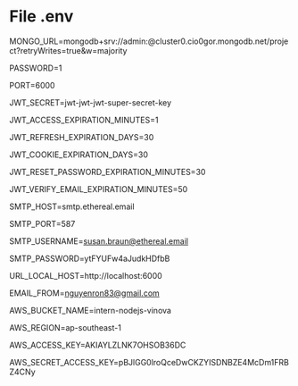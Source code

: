# File .env
MONGO_URL=mongodb+srv://admin:<PASSWORD>@cluster0.cio0gor.mongodb.net/project?retryWrites=true&w=majority

PASSWORD=1

PORT=6000

JWT_SECRET=jwt-jwt-jwt-super-secret-key

JWT_ACCESS_EXPIRATION_MINUTES=1

JWT_REFRESH_EXPIRATION_DAYS=30

JWT_COOKIE_EXPIRATION_DAYS=30

JWT_RESET_PASSWORD_EXPIRATION_MINUTES=30

JWT_VERIFY_EMAIL_EXPIRATION_MINUTES=50

SMTP_HOST=smtp.ethereal.email

SMTP_PORT=587

SMTP_USERNAME=susan.braun@ethereal.email

SMTP_PASSWORD=ytFYUFw4aJudkHDfbB


URL_LOCAL_HOST=http://localhost:6000

EMAIL_FROM=nguyenron83@gmail.com

AWS_BUCKET_NAME=intern-nodejs-vinova

AWS_REGION=ap-southeast-1

AWS_ACCESS_KEY=AKIAYLZLNK7OHSOB36DC

AWS_SECRET_ACCESS_KEY=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
